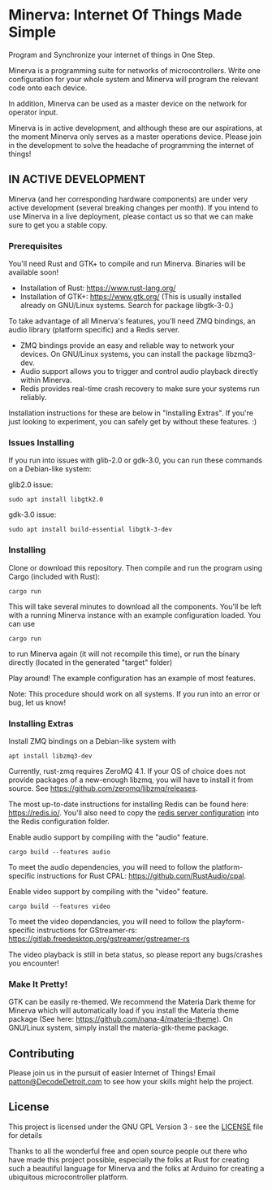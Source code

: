 # Minerva: Internet Of Things Made Simple

Program and Synchronize your internet of things in One Step.

Minerva is a programming suite for networks of microcontrollers. Write one configuration for your whole system and Minerva will program the relevant code onto each device.

In addition, Minerva can be used as a master device on the network for operator input.

Minerva is in active development, and although these are our aspirations, at the moment Minerva only serves as a master operations device. Please join in the development to solve the headache of programming the internet of things!

## IN ACTIVE DEVELOPMENT

Minerva (and her corresponding hardware components) are under very active development (several breaking changes per month). If you intend to use Minerva in a live deployment, please contact us so that we can make sure to get you a stable copy.

### Prerequisites

You'll need Rust and GTK+ to compile and run Minerva. Binaries will be available soon!

* Installation of Rust: https://www.rust-lang.org/
* Installation of GTK+: https://www.gtk.org/ (This is usually installed already on GNU/Linux systems. Search for package libgtk-3-0.)

To take advantage of all Minerva's features, you'll need ZMQ bindings, an audio library (platform specific) and a Redis server.
* ZMQ bindings provide an easy and reliable way to network your devices. On GNU/Linux systems, you can install the package libzmq3-dev.
* Audio support allows you to trigger and control audio playback directly within Minerva.
* Redis provides real-time crash recovery to make sure your systems run reliably.

Installation instructions for these are below in "Installing Extras". If you're just looking to experiment, you can safely get by without these features. :)


### Issues Installing
If you run into issues with glib-2.0 or gdk-3.0, you can run these commands on a Debian-like system:

glib2.0 issue: 

```
sudo apt install libgtk2.0
```

gdk-3.0 issue:

```
sudo apt install build-essential libgtk-3-dev
```


### Installing

Clone or download this repository. Then compile and run the program using Cargo (included with Rust):

```
cargo run
```

This will take several minutes to download all the components. You'll be left with a running Minerva instance with an example configuration loaded. You can use

```
cargo run
```

to run Minerva again (it will not recompile this time), or run the binary directly (located in the generated "target" folder)

Play around! The example configuration has an example of most features.

Note: This procedure should work on all systems. If you run into an error or bug, let us know!

### Installing Extras

Install ZMQ bindings on a Debian-like system with

```
apt install libzmq3-dev
```

Currently, rust-zmq requires ZeroMQ 4.1. If your OS of choice does not provide packages of a new-enough libzmq, you will have to install it from source. See https://github.com/zeromq/libzmq/releases.

The most up-to-date instructions for installing Redis can be found here: https://redis.io/. You'll also need to copy the [redis server configuration](examples/redis.conf) into the Redis configuration folder.

Enable audio support by compiling with the "audio" feature.

```
cargo build --features audio
```

To meet the audio dependencies, you will need to follow the platform-specific instructions for Rust CPAL: https://github.com/RustAudio/cpal.

Enable video support by compiling with the "video" feature.

```
cargo build --features video
```

To meet the video dependancies, you will need to follow the playform-specific instructions for GStreamer-rs: https://gitlab.freedesktop.org/gstreamer/gstreamer-rs

The video playback is still in beta status, so please report any bugs/crashes you encounter!

### Make It Pretty!

GTK can be easily re-themed. We recommend the Materia Dark theme for Minerva which will automatically load if you install the Materia theme package (See here: https://github.com/nana-4/materia-theme). On GNU/Linux system, simply install the materia-gtk-theme package.

## Contributing

Please join us in the pursuit of easier Internet of Things! Email patton@DecodeDetroit.com to see how your skills might help the project.

## License

This project is licensed under the GNU GPL Version 3 - see the [LICENSE](LICENSE) file for details

Thanks to all the wonderful free and open source people out there who have made this project possible, especially the folks at Rust for creating such a beautiful language for Minerva and the folks at Arduino for creating a ubiquitous microcontroller platform.
